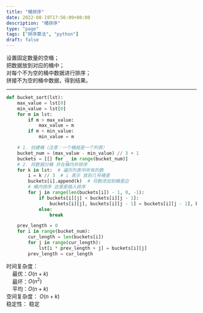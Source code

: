 ```yaml
---
title: "桶排序"
date: 2022-08-19T17:56:09+08:00
description: "桶排序"
type: "page"
tags: ["排序算法", "python"]
draft: false
---
```



设置固定数量的空桶；  
把数据放到对应的桶中；  
对每个不为空的桶中数据进行排序；   
拼接不为空的桶中数据，得到结果。 

---
```python
def bucket_sort(lst):
    max_value = lst[0]
    min_value = lst[0]
    for m in lst:
        if m > max_value:
            max_value = m
        if m < min_value:
            min_value = m

    # 1. 创建桶（注意：一个桶就是一个列表）
    bucket_num = (max_value - min_value) // 3 + 1
    buckets = [[] for _ in range(bucket_num)]
    # 2. 将数据分桶 并在桶内并排序
    for k in lst:  # 遍历列表中所有的数
        i = k // 3  # i 表示 放到几号桶里
        buckets[i].append(k)  # 将数添加到桶里边
        # 桶内排序 这里是插入排序
        for j in range(len(buckets[i]) - 1, 0, -1):
            if buckets[i][j] < buckets[i][j - 1]:
                buckets[i][j], buckets[i][j - 1] = buckets[i][j - 1], buckets[i][j]
            else:
                break

    prev_length = 0
    for i in range(bucket_num):
        cur_length = len(buckets[i])
        for j in range(cur_length):
            lst[i * prev_length + j] = buckets[i][j]
        prev_length = cur_length
```
时间复杂度：  
&nbsp; &nbsp; 最优：$O(n+k)$  
&nbsp; &nbsp; 最坏：$O(n^2)$   
&nbsp; &nbsp; 平均：$O(n+k)$   
空间复杂度： $O(n + k)$  
稳定性： 稳定